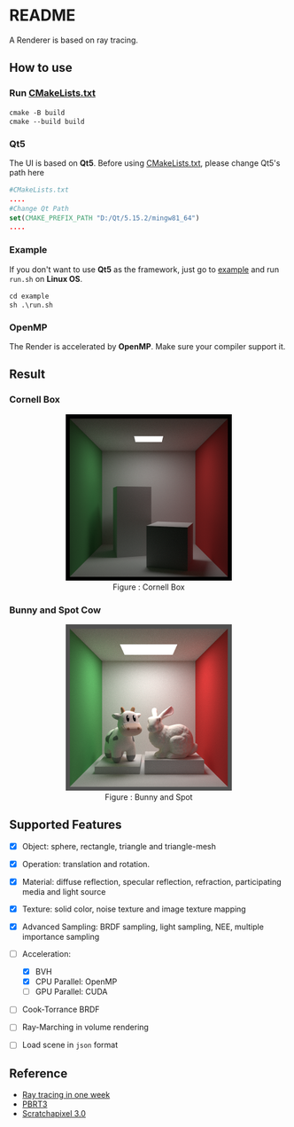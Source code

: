 # README

A Renderer is based on ray tracing.

## How to use

### Run [CMakeLists.txt](CMakeLists.txt)

````shell
cmake -B build
cmake --build build
````
### Qt5

The UI is based on **Qt5**. Before using [CMakeLists.txt](CMakeLists.txt), please change Qt5's path here

```` cmake
#CMakeLists.txt
....
#Change Qt Path
set(CMAKE_PREFIX_PATH "D:/Qt/5.15.2/mingw81_64")
....
````
### Example

If you don't want to use **Qt5** as the framework, just go to [example](./example) and run `run.sh` on **Linux OS**.

```shell
cd example
sh .\run.sh
```

### OpenMP

The Render is accelerated by **OpenMP**. Make sure your compiler support it.

## Result

### Cornell Box

<div align="center">
    <img src="./assets/default.png" width="300" title="Cornell Box">
    <div style="">
        Figure : Cornell Box
    </div>
</div>

### Bunny and Spot Cow

<div align="center">
    <img src="./assets/zoom.png" width="300" title="Bunny">
    <div style="">
        Figure : Bunny and Spot
    </div>
</div>

## Supported Features

- [x] Object:  sphere, rectangle, triangle and triangle-mesh 
- [x] Operation:  translation and rotation.
- [x] Material: diffuse reflection, specular reflection, refraction, participating media and light source
- [x] Texture: solid color, noise texture and image texture mapping
- [x] Advanced Sampling: BRDF sampling, light sampling, NEE, multiple importance sampling
- [ ] Acceleration:
  - [x] BVH
  - [x] CPU Parallel: OpenMP
  - [ ] GPU Parallel: CUDA
- [ ] Cook-Torrance BRDF
- [ ] Ray-Marching in volume rendering
- [ ] Load scene in `json` format


## Reference

- [Ray tracing in one week](https://raytracing.github.io/)
- [PBRT3](https://pbr-book.org/3ed-2018/contents)
- [Scratchapixel 3.0](https://www.scratchapixel.com/index.html)